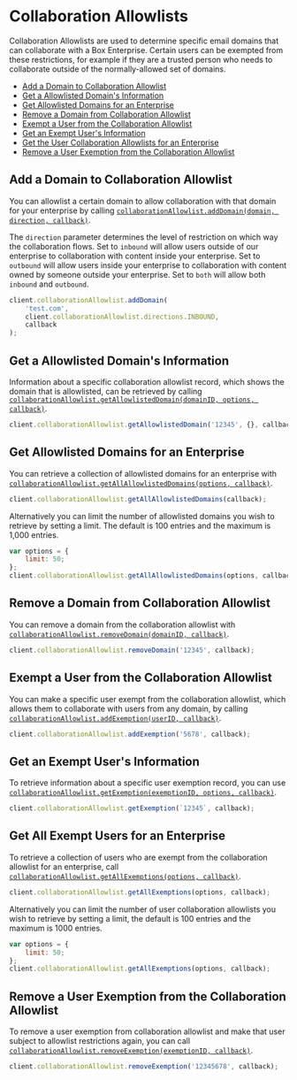 # Collaboration Allowlists

Collaboration Allowlists are used to determine specific email domains that can collaborate
with a Box Enterprise. Certain users can be exempted from these restrictions, for example
if they are a trusted person who needs to collaborate outside of the normally-allowed set of
domains.

<!-- START doctoc generated TOC please keep comment here to allow auto update -->
<!-- DON'T EDIT THIS SECTION, INSTEAD RE-RUN doctoc TO UPDATE -->

- [Add a Domain to Collaboration Allowlist](#add-a-domain-to-collaboration-allowlist)
- [Get a Allowlisted Domain's Information](#get-a-allowlisted-domains-information)
- [Get Allowlisted Domains for an Enterprise](#get-allowlisted-domains-for-an-enterprise)
- [Remove a Domain from Collaboration Allowlist](#remove-a-domain-from-collaboration-allowlist)
- [Exempt a User from the Collaboration Allowlist](#exempt-a-user-from-the-collaboration-allowlist)
- [Get an Exempt User's Information](#get-an-exempt-users-information)
- [Get the User Collaboration Allowlists for an Enterprise](#get-the-user-collaboration-allowlists-for-an-enterprise)
- [Remove a User Exemption from the Collaboration Allowlist](#remove-a-user-exemption-from-the-collaboration-allowlist)

<!-- END doctoc generated TOC please keep comment here to allow auto update -->

## Add a Domain to Collaboration Allowlist

You can allowlist a certain domain to allow collaboration with that domain for your
enterprise by calling
[`collaborationAllowlist.addDomain(domain, direction, callback)`](http://opensource.box.com/box-node-sdk/jsdoc/CollaborationAllowlist.html#addDomain).

The `direction` parameter determines the level of restriction on which way the collaboration flows. Set to `inbound` will allow users outside of our enterprise to collaboration with content inside your enterprise. Set to `outbound` will allow users inside your enterprise to collaboration with content owned by someone outside your enterprise. Set to `both` will allow both `inbound` and `outbound`.

<!-- sample post_collaboration_allowlist_entries -->

```js
client.collaborationAllowlist.addDomain(
	'test.com',
	client.collaborationAllowlist.directions.INBOUND,
	callback
);
```

## Get a Allowlisted Domain's Information

Information about a specific collaboration allowlist record, which shows
the domain that is allowlisted, can be retrieved by calling
[`collaborationAllowlist.getAllowlistedDomain(domainID, options, callback)`](http://opensource.box.com/box-node-sdk/jsdoc/CollaborationAllowlist.html#getAllowlistedDomain).

<!-- sample get_collaboration_allowlist_entries_id -->

```js
client.collaborationAllowlist.getAllowlistedDomain('12345', {}, callback);
```

## Get Allowlisted Domains for an Enterprise

You can retrieve a collection of allowlisted domains for an enterprise with
[`collaborationAllowlist.getAllAllowlistedDomains(options, callback)`](http://opensource.box.com/box-node-sdk/jsdoc/CollaborationAllowlist.html#getAllAllowlistedDomains).

<!-- sample get_collaboration_allowlist_entries -->

```js
client.collaborationAllowlist.getAllAllowlistedDomains(callback);
```

Alternatively you can limit the number of allowlisted domains you wish to
retrieve by setting a limit. The default is 100 entries and the maximum is 1,000 entries.

```js
var options = {
    limit: 50;
};
client.collaborationAllowlist.getAllAllowlistedDomains(options, callback);
```

## Remove a Domain from Collaboration Allowlist

You can remove a domain from the collaboration allowlist with
[`collaborationAllowlist.removeDomain(domainID, callback)`](http://opensource.box.com/box-node-sdk/jsdoc/CollaborationAllowlist.html#removeDomain).

<!-- sample delete_collaboration_allowlist_entries_id -->

```js
client.collaborationAllowlist.removeDomain('12345', callback);
```

## Exempt a User from the Collaboration Allowlist

You can make a specific user exempt from the collaboration allowlist, which
allows them to collaborate with users from any domain, by calling
[`collaborationAllowlist.addExemption(userID, callback)`](http://opensource.box.com/box-node-sdk/jsdoc/Collaborations.html#addExemption).

<!-- sample post_collaboration_allowlist_exempt_targets -->

```js
client.collaborationAllowlist.addExemption('5678', callback);
```

## Get an Exempt User's Information

To retrieve information about a specific user exemption record, you can use
[`collaborationAllowlist.getExemption(exemptionID, options, callback)`](http://opensource.box.com/box-node-sdk/jsdoc/CollaborationAllowlist.html#getExemption).

<!-- sample get_collaboration_allowlist_exempt_targets_id -->

```js
client.collaborationAllowlist.getExemption(`12345`, callback);
```

## Get All Exempt Users for an Enterprise

To retrieve a collection of users who are exempt from the collaboration allowlist
for an enterprise, call
[`collaborationAllowlist.getAllExemptions(options, callback)`](http://opensource.box.com/box-node-sdk/jsdoc/CollaborationAllowlist.html#getAllExemptions).

<!-- sample get_collaboration_allowlist_exempt_targets -->

```js
client.collaborationAllowlist.getAllExemptions(options, callback);
```

Alternatively you can limit the number of user collaboration allowlists you wish to retrieve by setting a limit, the default is 100 entries and the maximum is 1000 entries.

```js
var options = {
    limit: 50;
};
client.collaborationAllowlist.getAllExemptions(options, callback);
```

## Remove a User Exemption from the Collaboration Allowlist

To remove a user exemption from collaboration allowlist and make that user
subject to allowlist restrictions again, you can call
[`collaborationAllowlist.removeExemption(exemptionID, callback)`](http://opensource.box.com/box-node-sdk/jsdoc/CollaborationAllowlist.html#removeExemption).

<!-- sample delete_collaboration_allowlist_exempt_targets_id -->

```js
client.collaborationAllowlist.removeExemption('12345678', callback);
```
